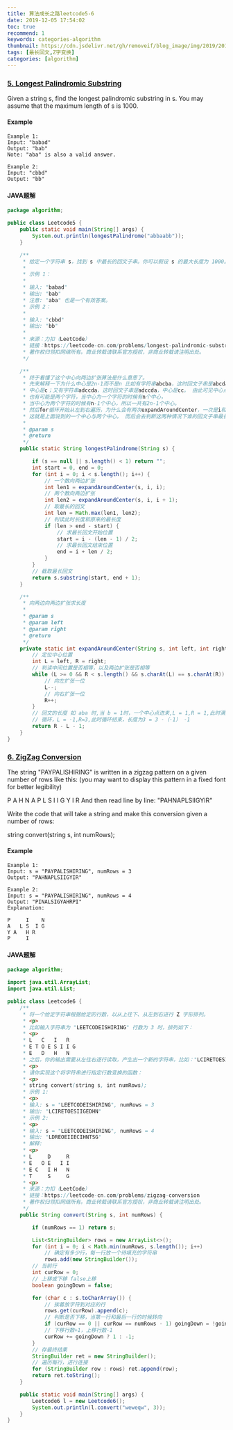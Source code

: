 ```yaml
---
title: 算法成长之路leetcode5-6
date: 2019-12-05 17:54:02
toc: true
recommend: 1
keywords: categories-algorithm
thumbnail: https://cdn.jsdelivr.net/gh/removeif/blog_image/img/2019/20191205205720.png
tags: [最长回文,Z字变换]
categories: [algorithm]
---
```


### [5. Longest Palindromic Substring](https://leetcode-cn.com/problems/longest-palindromic-substring/)
Given a string s, find the longest palindromic substring in s. You may assume that the maximum length of s is 1000.
<!-- more -->
#### Example
```text
Example 1:
Input: "babad"
Output: "bab"
Note: "aba" is also a valid answer.

Example 2:
Input: "cbbd"
Output: "bb"
```
#### JAVA题解
```java
package algorithm;

public class Leetcode5 {
    public static void main(String[] args) {
        System.out.println(longestPalindrome("abbaabb"));
    }

    /**
     * 给定一个字符串 s，找到 s 中最长的回文子串。你可以假设 s 的最大长度为 1000。
     *
     * 示例 1：
     *
     * 输入: "babad"
     * 输出: "bab"
     * 注意: "aba" 也是一个有效答案。
     * 示例 2：
     *
     * 输入: "cbbd"
     * 输出: "bb"
     *
     * 来源：力扣（LeetCode）
     * 链接：https://leetcode-cn.com/problems/longest-palindromic-substring
     * 著作权归领扣网络所有。商业转载请联系官方授权，非商业转载请注明出处。
     */

    /**
     * 终于看懂了这个中心向两边扩张算法是什么意思了。
     * 先来解释一下为什么中心是2n-1而不是n 比如有字符串abcba，这时回文子串是abcda，
     * 中心是c；又有字符串adccda，这时回文子串是adccda，中心是cc。 由此可见中心点既有可能是一个字符，
     * 也有可能是两个字符，当中心为一个字符的时候有n个中心，
     * 当中心为两个字符的时候有n-1个中心，所以一共有2n-1个中心。
     * 然后for循环开始从左到右遍历，为什么会有两次expandAroundCenter，一次是i和i本身，一次是i和i+1，
     * 这就是上面说到的一个中心与两个中心。 而后会去判断这两种情况下谁的回文子串最长，并标记出这个子串在原字符串中的定位，即start和end。
     *
     * @param s
     * @return
     */
    public static String longestPalindrome(String s) {

        if (s == null || s.length() < 1) return "";
        int start = 0, end = 0;
        for (int i = 0; i < s.length(); i++) {
            // 一个数向两边扩张
            int len1 = expandAroundCenter(s, i, i);
            // 两个数向两边扩张
            int len2 = expandAroundCenter(s, i, i + 1);
            // 取最长的回文
            int len = Math.max(len1, len2);
            // 判读此时长度和原来的最长度
            if (len > end - start) {
                // 求最长回文开始位置
                start = i - (len - 1) / 2;
                // 求最长回文结束位置
                end = i + len / 2;
            }
        }
        // 截取最长回文
        return s.substring(start, end + 1);
    }

    /**
     * 向两边向两边扩张求长度
     *
     * @param s
     * @param left
     * @param right
     * @return
     */
    private static int expandAroundCenter(String s, int left, int right) {
        // 定位中心位置
        int L = left, R = right;
        // 判读中间位置是否相等，以及两边扩张是否相等
        while (L >= 0 && R < s.length() && s.charAt(L) == s.charAt(R)) {
            // 向左扩张一位
            L--;
            // 向右扩张一位
            R++;
        }
        // 回文的长度 如 aba 时,当 b = 1时，一个中心点进来,L = 1,R = 1,此时满足循环，L=0,R=2,此时也满足
        // 循环，L = -1,R=3,此时循环结束，长度为3 = 3 -（-1） -1
        return R - L - 1;
    }
}

```
### [6. ZigZag Conversion](https://leetcode-cn.com/problems/zigzag-conversion/)
The string "PAYPALISHIRING" is written in a zigzag pattern on a given number of rows like this: (you may want to display this pattern in a fixed font for better legibility)

P   A   H   N
A P L S I I G
Y   I   R
And then read line by line: "PAHNAPLSIIGYIR"

Write the code that will take a string and make this conversion given a number of rows:

string convert(string s, int numRows);
#### Example
```text
Example 1:
Input: s = "PAYPALISHIRING", numRows = 3
Output: "PAHNAPLSIIGYIR"

Example 2:
Input: s = "PAYPALISHIRING", numRows = 4
Output: "PINALSIGYAHRPI"
Explanation:

P     I    N
A   L S  I G
Y A   H R
P     I
```
#### JAVA题解
```java
package algorithm;

import java.util.ArrayList;
import java.util.List;

public class Leetcode6 {
    /**
     * 将一个给定字符串根据给定的行数，以从上往下、从左到右进行 Z 字形排列。
     * <p>
     * 比如输入字符串为 "LEETCODEISHIRING" 行数为 3 时，排列如下：
     * <p>
     * L   C   I   R
     * E T O E S I I G
     * E   D   H   N
     * 之后，你的输出需要从左往右逐行读取，产生出一个新的字符串，比如："LCIRETOESIIGEDHN"。
     * <p>
     * 请你实现这个将字符串进行指定行数变换的函数：
     * <p>
     * string convert(string s, int numRows);
     * 示例 1:
     * <p>
     * 输入: s = "LEETCODEISHIRING", numRows = 3
     * 输出: "LCIRETOESIIGEDHN"
     * 示例 2:
     * <p>
     * 输入: s = "LEETCODEISHIRING", numRows = 4
     * 输出: "LDREOEIIECIHNTSG"
     * 解释:
     * <p>
     * L     D     R
     * E   O E   I I
     * E C   I H   N
     * T     S     G
     * <p>
     * 来源：力扣（LeetCode）
     * 链接：https://leetcode-cn.com/problems/zigzag-conversion
     * 著作权归领扣网络所有。商业转载请联系官方授权，非商业转载请注明出处。
     */
    public String convert(String s, int numRows) {

        if (numRows == 1) return s;

        List<StringBuilder> rows = new ArrayList<>();
        for (int i = 0; i < Math.min(numRows, s.length()); i++)
            // 确定有多少行，每一行放一个待填充的字符串
            rows.add(new StringBuilder());
        // 当前行
        int curRow = 0;
        // 上移或下移 false上移
        boolean goingDown = false;

        for (char c : s.toCharArray()) {
            // 挨着放字符到对应的行
            rows.get(curRow).append(c);
            // 判断是否下移，当第一行和最后一行的时候转向
            if (curRow == 0 || curRow == numRows - 1) goingDown = !goingDown;
            // 下移行数+1，上移行数-1
            curRow += goingDown ? 1 : -1;
        }
        // 存最终结果
        StringBuilder ret = new StringBuilder();
        // 遍历每行，进行连接
        for (StringBuilder row : rows) ret.append(row);
        return ret.toString();
    }

    public static void main(String[] args) {
        Leetcode6 l = new Leetcode6();
        System.out.println(l.convert("weweqw", 3));
    }
}
```

